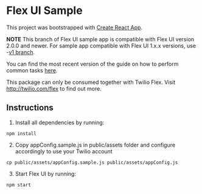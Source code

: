 # Flex UI Sample

This project was bootstrapped with [Create React App](https://github.com/facebookincubator/create-react-app).

**NOTE** This branch of Flex UI sample app is compatible with Flex UI version 2.0.0 and newer. For sample app compatible with Flex UI 1.x.x versions, use -[v1 branch](https://github.com/twilio/flex-ui-sample/tree/v1).

You can find the most recent version of the guide on how to perform common tasks [here](https://github.com/facebookincubator/create-react-app/blob/master/packages/react-scripts/template/README.md).

This package can only be consumed together with Twilio Flex. Visit http://twilio.com/flex to find out more.

## Instructions

1. Install all dependencies by running:
```
npm install
```
2. Copy appConfig.sample.js in public/assets folder and configure accordingly to use your Twilio account
```
cp public/assets/appConfig.sample.js public/assets/appConfig.js
```
3. Start Flex UI by running:
```
npm start
```
